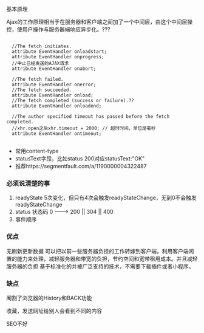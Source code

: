 基本原理

Ajax的工作原理相当于在服务器和客户端之间加了一个中间层，由这个中间层操控，使用户操作与服务器端响应异步化。???


````

  //The fetch initiates.
  attribute EventHandler onloadstart;
  attribute EventHandler onprogress;
  //中止已经发送的AJAX请求
  attribute EventHandler onabort;
  
  //The fetch failed.
  attribute EventHandler onerror;
  //The fetch succeeded.
  attribute EventHandler onload;
  //The fetch completed (success or failure).??
  attribute EventHandler onloadend;
  
  //The author specified timeout has passed before the fetch completed.
  //xhr.open之后xhr.timeout = 2000; // 超时时间，单位是毫秒
  attribute EventHandler ontimeout;
  
 ````
 
- 常用content-type
- statusText字段，比如status 200对应statusText:"OK"
- 推荐https://segmentfault.com/a/1190000004322487

### 必须说清楚的事
1. readyState 5次变化，但只有4次会触发readyStateChange，无到0不会触发readyStateChange
1. status 状态码 0 ---> 200 || 304 || 400
1. 事件顺序

### 优点
无刷新更新数据
可以把以前一些服务器负担的工作转嫁到客户端，利用客户端闲置的能力来处理，减轻服务器和带宽的负担，节约空间和宽带租用成本。并且减轻服务器的负担
基于标准化的并被广泛支持的技术，不需要下载插件或者小程序。 

### 缺点
阉割了浏览器的History和BACK功能

收藏，发送网址给别人会看到不同的内容 

SEO不好